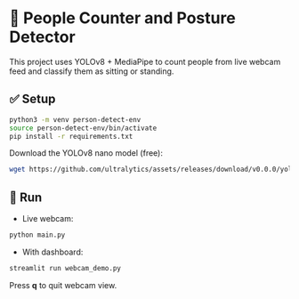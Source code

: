 # 👥 People Counter and Posture Detector

This project uses YOLOv8 + MediaPipe to count people from live webcam feed and classify them as sitting or standing.

## ✅ Setup

```bash
python3 -m venv person-detect-env
source person-detect-env/bin/activate
pip install -r requirements.txt
```

Download the YOLOv8 nano model (free):

```bash
wget https://github.com/ultralytics/assets/releases/download/v0.0.0/yolov8n.pt -P models/
```

## 🚀 Run

- Live webcam:
```bash
python main.py
```

- With dashboard:
```bash
streamlit run webcam_demo.py
```

Press **q** to quit webcam view.
